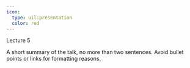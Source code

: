 ```yaml
---
icon:
  type: uil:presentation
  color: red
---   
```


Lecture 5

A short summary of the talk, no more than two sentences. Avoid bullet points or links for formatting reasons.